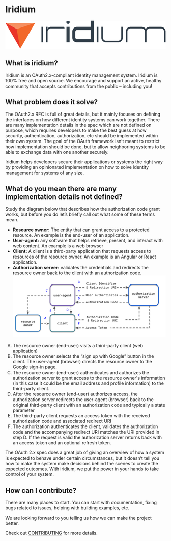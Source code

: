 # Iridium
![iridium](assets/color/iridium-3C-large.png)

## What is iridium?
Iridium is an OAuth2.x-compliant identity management system.  Iridium is 100% free and open source. We encourage and support an active, healthy community that accepts contributions from the public – including you!

## What problem does it solve?
The OAuth2.x RFC is full of great details, but it mainly focuses on defining the interfaces on how different identity systems can work together.  There are many implementation details in the spec which are not defined on purpose, which requires developers to make the best guess at how security, authentication, authorization, etc should be implemented within their own system.  The goal of the OAuth framework isn’t meant to restrict how implementation should be done, but to allow neighboring systems to be able to exchange data with one another securely.

Iridium helps developers secure their applications or systems the right way by providing an opinionated implementation on how to solve identity management for systems of any size.

## What do you mean there are many implementation details not defined?
Study the diagram below that describes how the authorization code grant works, but before you do let’s briefly call out what some of these terms mean.

*  **Resource owner:** The entity that can grant access to a protected resource.  An example is the end-user of an application.
* **User-agent:** any software that helps retrieve, present, and interact with web content.  An example is a web browser
* **Client:** A client is a third-party application that requests access to resources of the resource owner. An example is an Angular or React application.
* **Authorization server:** validates the credentials and redirects the resource owner back to the client with an authorization code.
  ![authorization code grant](site/docs/images/authorization-code-flow.png "authorization code grant")

<style>
    ol { list-style-type: upper-alpha; }
</style>

1. The resource owner (end-user) visits a third-party client (web application)
2. The resource owner selects the “sign up with Google” button in the client. The user-agent (browser) directs the resource owner to the Google sign-in page.
3. The resource owner (end-user) authenticates and authorizes the authorization server to grant access to the resource owner's information (in this case it could be the email address and profile information) to the third-party client.
4. After the resource owner (end-user) authorizes access, the authorization server redirects the user-agent (browser) back to the original third-party client with an authorization code and typically a state parameter
5. The third-party client requests an access token with the received authorization code and associated redirect URI
6. The authorization authenticates the client, validates the authorization code and the accompanying redirect URI matches the URI provided in step D.  If the request is valid the authorization server returns back with an access token and an optional refresh token.

The OAuth 2.x spec does a great job of giving an overview of how a system is expected to behave under certain circumstances, but it doesn’t tell you how to make the system make decisions behind the scenes to create the expected outcomes.  With iridium, we put the power in your hands to take control of your system.  

## How can I contribute?
There are many places to start.  You can start with documentation, fixing bugs related to issues, helping with building examples, etc.

We are looking forward to you telling us how we can make the project better. 


Check out [CONTRIBUTING](./CONTRIBUTING.md) for more details.

